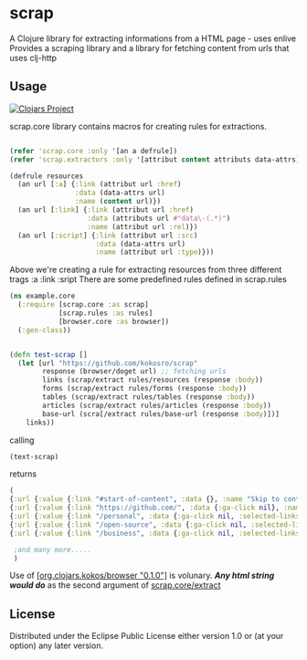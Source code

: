 # scrap

A Clojure library for extracting informations from a HTML page - uses enlive
Provides a scraping library and a library for fetching content from urls that uses clj-http
## Usage

[![Clojars Project](http://clojars.org/org.clojars.kokos/scrap/latest-version.svg)](http://clojars.org/org.clojars.kokos/scrap)

scrap.core library contains macros for creating rules for extractions.
```clojure

(refer 'scrap.core :only '[an a defrule])
(refer 'scrap.extractors :only '[attribut content attributs data-attrs])

(defrule resources 
  (an url [:a] {:link (attribut url :href)
                :data (data-attrs url)
                :name (content url)})
  (an url [:link] {:link (attribut url :href)
                   :data (attributs url #"data\-(.*)")
                   :name (attribut url :rel)})
  (an url [:script] {:link (attribut url :src)
                     :data (data-attrs url)
                     :name (attribut url :type)}))
```

Above we're creating a rule for extracting resources from three different trags :a :link :sript
There are some predefined rules defined in scrap.rules

```clojure
(ns example.core
  (:require [scrap.core :as scrap]
            [scrap.rules :as rules]
            [browser.core :as browser])
  (:gen-class))


(defn test-scrap []
  (let [url "https://github.com/kokosro/scrap"
        response (browser/doget url) ;; fetching urls
        links (scrap/extract rules/resources (response :body))
        forms (scrap/extract rules/forms (response :body))
        tables (scrap/extract rules/tables (response :body))
        articles (scrap/extract rules/articles (response :body))
        base-url (scra[/extract rules/base-url (response :body)])]
    links))
```
calling
```clojure
(text-scrap)
```
returns
```clojure
(
{:url {:value {:link "#start-of-content", :data {}, :name "Skip to content"}, :content ()}} 
{:url {:value {:link "https://github.com/", :data {:ga-click nil}, :name ""}, :content ()}} 
{:url {:value {:link "/personal", :data {:ga-click nil, :selected-links nil}, :name "Personal"}, :content ()}} 
{:url {:value {:link "/open-source", :data {:ga-click nil, :selected-links nil}, :name "Open source"}, :content ()}} 
{:url {:value {:link "/business", :data {:ga-click nil, :selected-links nil}, :name "Business"}, :content ()}}

 ;and many more.....
 )
```

Use of [[org.clojars.kokos/browser "0.1.0"]](https://clojars.org/org.clojars.kokos/browser) is volunary. 
***Any html string would do*** as the second argument of [scrap.core/extract](https://github.com/kokosro/scrap/blob/master/src/scrap/core.clj#L69)


## License



Distributed under the Eclipse Public License either version 1.0 or (at
your option) any later version.
